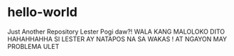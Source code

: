 # hello-world
Just Another Repository
Lester Pogi daw?!
WALA KANG MALOLOKO DITO HAHAHHAHHA
SI LESTER AY NATAPOS NA SA WAKAS !
AT NGAYON MAY PROBLEMA ULET

